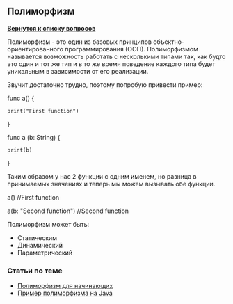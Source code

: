## Полиморфизм

[**Вернутся к списку вопросов**](https://github.com/CoBug92/Interview_iOS/blob/master/README.md)

Полиморфизм - это один из базовых принципов объектно-ориентированного программирования (ООП). Полиморфизмом называется возможность работать с несколькими типами так, как будто это один и тот же тип и в то же время поведение каждого типа будет уникальным в зависимости от его реализации.

Звучит достаточно трудно, поэтому попробую привести пример:


func a() {

    print("First function")

}


func a (b: String) {

    print(b)

}

Таким образом у нас 2 функции с одним именем, но разница в принимаемых значениях и теперь мы можем вызывать обе функции.

a()				//First function

a(b: "Second function")		//Second function

Полиморфизм может быть:
* Статическим
* Динамический
* Параметрический


### Статьи по теме

* [Полиморфизм для начинающих](https://habrahabr.ru/post/37576/)
* [Пример полиморфизма на Java](http://java-course.ru/begin/polymorphism/)
